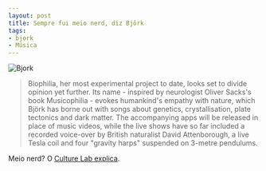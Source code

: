 ```yaml
---
layout: post
title: Sempre fui meio nerd, diz Björk
tags:
- bjork
- Música
---
```


![Bjork](http://caosordenado.com/wp-content/uploads/2011/09/Bjork.jpg)

> Biophilia, her most experimental project to date, looks set to divide opinion yet further. Its name - inspired by neurologist Oliver Sacks's book Musicophilia - evokes humankind's empathy with nature, which Björk has borne out with songs about genetics, crystallisation, plate tectonics and dark matter. The accompanying apps will be released in place of music videos, while the live shows have so far included a recorded voice-over by British naturalist David Attenborough, a live Tesla coil and four "gravity harps" suspended on 3-metre pendulums.

Meio nerd? O [Culture Lab explica](http://www.newscientist.com/blogs/culturelab/2011/09/bjork-i-was-always-a-bit-of-a-nerd.html).
